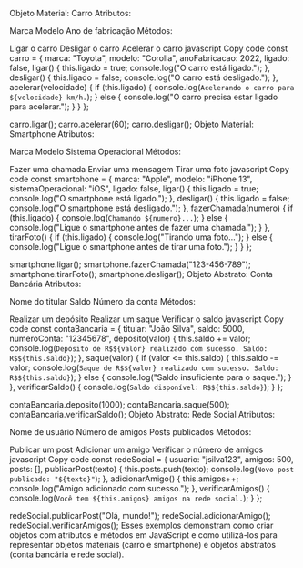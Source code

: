 Objeto Material: Carro
Atributos:

Marca
Modelo
Ano de fabricação
Métodos:

Ligar o carro
Desligar o carro
Acelerar o carro
javascript
Copy code
const carro = {
  marca: "Toyota",
  modelo: "Corolla",
  anoFabricacao: 2022,
  ligado: false,
  ligar() {
    this.ligado = true;
    console.log("O carro está ligado.");
  },
  desligar() {
    this.ligado = false;
    console.log("O carro está desligado.");
  },
  acelerar(velocidade) {
    if (this.ligado) {
      console.log(`Acelerando o carro para ${velocidade} km/h.`);
    } else {
      console.log("O carro precisa estar ligado para acelerar.");
    }
  }
};

carro.ligar();
carro.acelerar(60);
carro.desligar();
Objeto Material: Smartphone
Atributos:

Marca
Modelo
Sistema Operacional
Métodos:

Fazer uma chamada
Enviar uma mensagem
Tirar uma foto
javascript
Copy code
const smartphone = {
  marca: "Apple",
  modelo: "iPhone 13",
  sistemaOperacional: "iOS",
  ligado: false,
  ligar() {
    this.ligado = true;
    console.log("O smartphone está ligado.");
  },
  desligar() {
    this.ligado = false;
    console.log("O smartphone está desligado.");
  },
  fazerChamada(numero) {
    if (this.ligado) {
      console.log(`Chamando ${numero}...`);
    } else {
      console.log("Ligue o smartphone antes de fazer uma chamada.");
    }
  },
  tirarFoto() {
    if (this.ligado) {
      console.log("Tirando uma foto...");
    } else {
      console.log("Ligue o smartphone antes de tirar uma foto.");
    }
  }
};

smartphone.ligar();
smartphone.fazerChamada("123-456-789");
smartphone.tirarFoto();
smartphone.desligar();
Objeto Abstrato: Conta Bancária
Atributos:

Nome do titular
Saldo
Número da conta
Métodos:

Realizar um depósito
Realizar um saque
Verificar o saldo
javascript
Copy code
const contaBancaria = {
  titular: "João Silva",
  saldo: 5000,
  numeroConta: "12345678",
  deposito(valor) {
    this.saldo += valor;
    console.log(`Depósito de R$${valor} realizado com sucesso. Saldo: R$${this.saldo}`);
  },
  saque(valor) {
    if (valor <= this.saldo) {
      this.saldo -= valor;
      console.log(`Saque de R$${valor} realizado com sucesso. Saldo: R$${this.saldo}`);
    } else {
      console.log("Saldo insuficiente para o saque.");
    }
  },
  verificarSaldo() {
    console.log(`Saldo disponível: R$${this.saldo}`);
  }
};

contaBancaria.deposito(1000);
contaBancaria.saque(500);
contaBancaria.verificarSaldo();
Objeto Abstrato: Rede Social
Atributos:

Nome de usuário
Número de amigos
Posts publicados
Métodos:

Publicar um post
Adicionar um amigo
Verificar o número de amigos
javascript
Copy code
const redeSocial = {
  usuario: "jsilva123",
  amigos: 500,
  posts: [],
  publicarPost(texto) {
    this.posts.push(texto);
    console.log(`Novo post publicado: "${texto}"`);
  },
  adicionarAmigo() {
    this.amigos++;
    console.log("Amigo adicionado com sucesso.");
  },
  verificarAmigos() {
    console.log(`Você tem ${this.amigos} amigos na rede social.`);
  }
};

redeSocial.publicarPost("Olá, mundo!");
redeSocial.adicionarAmigo();
redeSocial.verificarAmigos();
Esses exemplos demonstram como criar objetos com atributos e métodos em JavaScript e como utilizá-los para representar objetos materiais (carro e smartphone) e objetos abstratos (conta bancária e rede social).